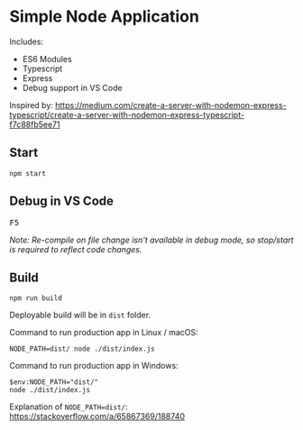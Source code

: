 # Simple Node Application

Includes:
* ES6 Modules
* Typescript
* Express
* Debug support in VS Code

Inspired by: https://medium.com/create-a-server-with-nodemon-express-typescript/create-a-server-with-nodemon-express-typescript-f7c88fb5ee71

## Start
```
npm start
```

## Debug in VS Code
<kbd>F5</kbd>

_Note: Re-compile on file change isn't available in debug mode, so stop/start is required to reflect code changes._

## Build
```
npm run build
```
Deployable build will be in `dist` folder.

Command to run production app in Linux / macOS:
```
NODE_PATH=dist/ node ./dist/index.js
```
Command to run production app in Windows:
```
$env:NODE_PATH="dist/"
node ./dist/index.js
```

Explanation of `NODE_PATH=dist/`: https://stackoverflow.com/a/65867369/188740